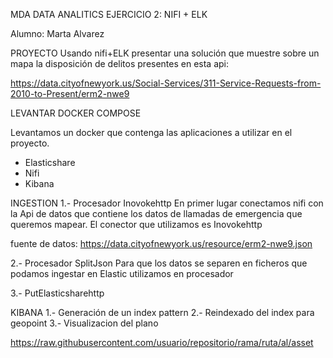 MDA DATA ANALITICS 
EJERCICIO 2: NIFI + ELK 

Alumno: Marta Alvarez 

PROYECTO 
Usando nifi+ELK presentar una solución que muestre sobre un mapa la disposición de delitos presentes en esta api:

 https://data.cityofnewyork.us/Social-Services/311-Service-Requests-from-2010-to-Present/erm2-nwe9

LEVANTAR DOCKER COMPOSE 

Levantamos un docker que contenga las aplicaciones a utilizar en el proyecto. 

- Elasticshare
- Nifi
- Kibana 

INGESTION 
1.- Procesador Inovokehttp
En primer lugar conectamos nifi con la Api de datos que contiene los datos de llamadas de emergencia que queremos mapear. El conector que utilizamos es Inovokehttp

fuente de datos: https://data.cityofnewyork.us/resource/erm2-nwe9.json



2.- Procesador SplitJson
Para que los datos se separen en ficheros que podamos ingestar en Elastic utilizamos en procesador 

3.- PutElasticsharehttp



KIBANA 
1.- Generación de un index pattern 
2.- Reindexado del index para geopoint 
3.- Visualizacion del plano 

https://raw.githubusercontent.com/usuario/repositorio/rama/ruta/al/asset
